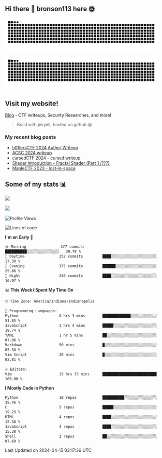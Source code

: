 ## Hi there 👋 bronson113 here 🌞
<div align="center">

![GitHub Snake Light](https://raw.githubusercontent.com/bronson113/bronson113/snake/github-snake.svg#gh-light-mode-only)

![GitHub Snake dark](https://raw.githubusercontent.com/bronson113/bronson113/snake/github-snake-dark.svg#gh-dark-mode-only)

</div>

## Visit my website!
[Blog](https://bronson113.github.io/) - CTF writeups, Security Researches, and more! 

> Build with jekyell, hosted on github 😀

### My recent blog posts

<!-- BLOG-POST-LIST:START -->
- [b01lersCTF 2024 Author Writeup](http://blog.bronson113.org/2024/04/15/b01lersctf-2024-author-writeup.html)
- [ACSC 2024 writeup](http://blog.bronson113.org/2024/04/03/acsc-2024-writeup.html)
- [cursedCTF 2024 - cursed writeup](http://blog.bronson113.org/2024/04/03/cursed.html)
- [Shader Introduction - Fractal Shader &lpar;Part 1 /???&rpar;](http://blog.bronson113.org/2024/03/12/shader-introduction-fractal-shader-part-1.html)
- [MapleCTF 2023 - lost-in-space](http://blog.bronson113.org/2023/10/03/maplectf-2023-lost-in-space.html)
<!-- BLOG-POST-LIST:END -->

## Some of my stats 📊
![](https://github-readme-stats-sigma-five.vercel.app/api?username=bronson113&theme=transparent&show_icons=true)

![](https://github-readme-stats-sigma-five.vercel.app/api/top-langs/?username=bronson113&theme=transparent&layout=compact&card_width=445)



<!--START_SECTION:waka-->
![Profile Views](http://img.shields.io/badge/Profile%20Views-9-blue)

![Lines of code](https://img.shields.io/badge/From%20Hello%20World%20I%27ve%20Written-830.3%20thousand%20lines%20of%20code-blue)

**I'm an Early 🐤** 

```text
🌞 Morning                577 commits         ██████████░░░░░░░░░░░░░░░   39.79 % 
🌆 Daytime                252 commits         ████░░░░░░░░░░░░░░░░░░░░░   17.38 % 
🌃 Evening                375 commits         ██████░░░░░░░░░░░░░░░░░░░   25.86 % 
🌙 Night                  246 commits         ████░░░░░░░░░░░░░░░░░░░░░   16.97 % 
```


📊 **This Week I Spent My Time On** 

```text
🕑︎ Time Zone: America/Indiana/Indianapolis

💬 Programming Languages: 
Python                   8 hrs 3 mins        █████████████░░░░░░░░░░░░   51.85 % 
JavaScript               3 hrs 4 mins        █████░░░░░░░░░░░░░░░░░░░░   19.74 % 
YAML                     1 hr 5 mins         ██░░░░░░░░░░░░░░░░░░░░░░░   07.06 % 
Markdown                 50 mins             █░░░░░░░░░░░░░░░░░░░░░░░░   05.38 % 
Vim Script               26 mins             █░░░░░░░░░░░░░░░░░░░░░░░░   02.81 % 

🔥 Editors: 
Vim                      15 hrs 33 mins      █████████████████████████   100.00 % 
```

**I Mostly Code in Python** 

```text
Python                   10 repos            ██████████░░░░░░░░░░░░░░░   38.46 % 
C                        5 repos             █████░░░░░░░░░░░░░░░░░░░░   19.23 % 
HTML                     4 repos             ████░░░░░░░░░░░░░░░░░░░░░   15.38 % 
JavaScript               4 repos             ████░░░░░░░░░░░░░░░░░░░░░   15.38 % 
Shell                    2 repos             ██░░░░░░░░░░░░░░░░░░░░░░░   07.69 % 
```




 Last Updated on 2024-04-15 03:17:36 UTC
<!--END_SECTION:waka-->
